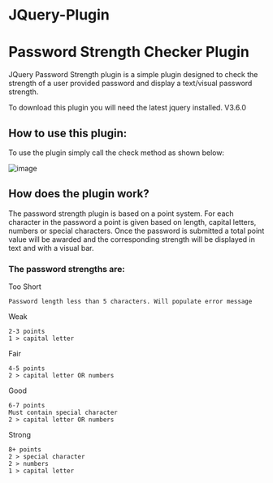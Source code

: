 # JQuery-Plugin
# Password Strength Checker Plugin
JQuery Password Strength plugin is a simple plugin designed to check the strength of a user provided password and display a text/visual password strength. 

To download this plugin you will need the latest jquery installed. V3.6.0

## How to use this plugin:
To use the plugin simply call the check method as shown below:

![image](https://user-images.githubusercontent.com/84094288/144269025-516ed06c-d4bc-4130-965c-0f72434a3edf.png)

## How does the plugin work?
The password strength plugin is based on a point system. For each character in the password a point is given based on length, capital letters, numbers or special characters. Once the password is submitted a total point value will be awarded and the corresponding strength will be displayed in text and with a visual bar. 

### The password strengths are:

  Too Short
  
    Password length less than 5 characters. Will populate error message
    
  Weak
  
    2-3 points
    1 > capital letter
    
  Fair
  
    4-5 points
    2 > capital letter OR numbers
    
  Good
  
    6-7 points
    Must contain special character
    2 > capital letter OR numbers
    
  Strong
  
    8+ points
    2 > special character
    2 > numbers
    1 > capital letter
  

